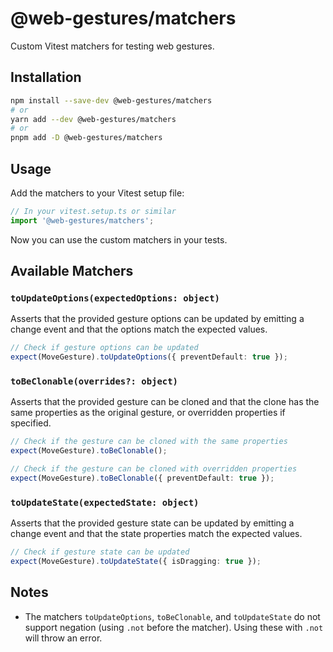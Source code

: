 # @web-gestures/matchers

Custom Vitest matchers for testing web gestures.

## Installation

```bash
npm install --save-dev @web-gestures/matchers
# or
yarn add --dev @web-gestures/matchers
# or
pnpm add -D @web-gestures/matchers
```

## Usage

Add the matchers to your Vitest setup file:

```ts
// In your vitest.setup.ts or similar
import '@web-gestures/matchers';
```

Now you can use the custom matchers in your tests.

## Available Matchers

### `toUpdateOptions(expectedOptions: object)`

Asserts that the provided gesture options can be updated by emitting a change event and that the options match the expected values.

```ts
// Check if gesture options can be updated
expect(MoveGesture).toUpdateOptions({ preventDefault: true });
```

### `toBeClonable(overrides?: object)`

Asserts that the provided gesture can be cloned and that the clone has the same properties as the original gesture, or overridden properties if specified.

```ts
// Check if the gesture can be cloned with the same properties
expect(MoveGesture).toBeClonable();

// Check if the gesture can be cloned with overridden properties
expect(MoveGesture).toBeClonable({ preventDefault: true });
```

### `toUpdateState(expectedState: object)`

Asserts that the provided gesture state can be updated by emitting a change event and that the state properties match the expected values.

```ts
// Check if gesture state can be updated
expect(MoveGesture).toUpdateState({ isDragging: true });
```

## Notes

- The matchers `toUpdateOptions`, `toBeClonable`, and `toUpdateState` do not support negation (using `.not` before the matcher). Using these with `.not` will throw an error.
